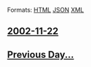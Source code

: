 
Formats: [HTML](2002/11/22/index.html)  [JSON](2002/11/22/index.json)  [XML](2002/11/22/index.xml)  

## [2002-11-22](/news/2002/11/22/index.md)

## [Previous Day...](/news/2002/11/21/index.md)

